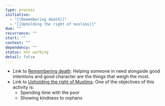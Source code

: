 ```yaml
---
type: process
initiative:
  - "[[Remembering death]]"
  - "[[Upholding the right of muslims]]"
due: ""
recurrence: ""
start: ""
context: ""
dependency: ""
status: not working
detail: false
---
```


* Link to [Remembering death](Initiatives/good%20traits/Remembering%20death.md): Helping someone in need alongside good intentions and good character are the things that weigh the most.
* Link to [Upholding the right of Muslims](Initiatives/worship/Upholding%20the%20right%20of%20muslims.md): One of the objectives of this activity is:
	* Spending time with the poor
	* Showing kindness to orphans
